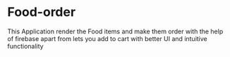 # Food-order
This Application render the Food items and make them order with the help of firebase apart from lets you add to cart with better UI and intuitive functionality
